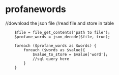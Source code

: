# profanewords
 //download the json file
 //read file and store in table
 
        $file = file_get_contents('path to file');
        $profane_words = json_decode($file, true);

        foreach ($profane_words as $words) {
            foreach ($words as $value){
                $value_to_store = $value['word'];
                //sql query here
            }
        }
